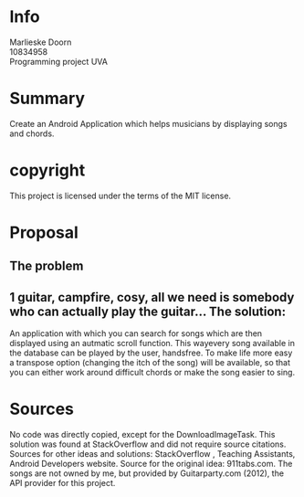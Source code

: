 # Info
Marlieske Doorn  
10834958  
Programming project UVA
# Summary
Create an Android Application which helps musicians by displaying songs and chords.
# copyright
This project is licensed under the terms of the MIT license.

# Proposal
The problem 
------------------
1 guitar, campfire, cosy, all we need is somebody who can actually play the guitar…
The solution: 
------------------
An application with which you can search for songs which are then displayed using an autmatic scroll function. This wayevery song available in the database can be played by the user, handsfree. To make life more easy a transpose option (changing the itch of the song) will be available, so that you can either work around difficult chords or make the song easier to sing.  

# Sources
No code was directly copied, except for the DownloadImageTask. This solution was found at StackOverflow and did not require source citations. Sources for other ideas and solutions: StackOverflow , Teaching Assistants, Android Developers website. Source for the original idea: 911tabs.com.
The songs are not owned by me, but provided by Guitarparty.com (2012), the API provider for this project.
